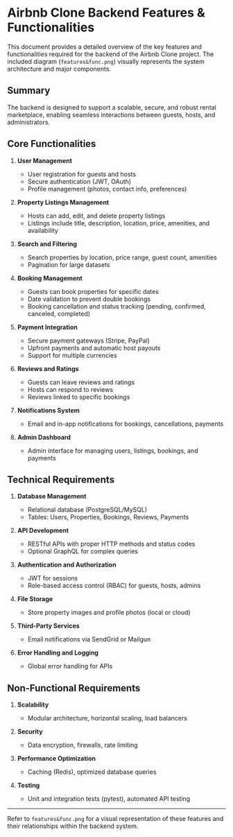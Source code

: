 # Airbnb Clone Backend Features & Functionalities

This document provides a detailed overview of the key features and functionalities required for the backend of the Airbnb Clone project. The included diagram (`features&func.png`) visually represents the system architecture and major components.

## Summary
The backend is designed to support a scalable, secure, and robust rental marketplace, enabling seamless interactions between guests, hosts, and administrators.

## Core Functionalities
1. **User Management**
	- User registration for guests and hosts
	- Secure authentication (JWT, OAuth)
	- Profile management (photos, contact info, preferences)

2. **Property Listings Management**
	- Hosts can add, edit, and delete property listings
	- Listings include title, description, location, price, amenities, and availability

3. **Search and Filtering**
	- Search properties by location, price range, guest count, amenities
	- Pagination for large datasets

4. **Booking Management**
	- Guests can book properties for specific dates
	- Date validation to prevent double bookings
	- Booking cancellation and status tracking (pending, confirmed, canceled, completed)

5. **Payment Integration**
	- Secure payment gateways (Stripe, PayPal)
	- Upfront payments and automatic host payouts
	- Support for multiple currencies

6. **Reviews and Ratings**
	- Guests can leave reviews and ratings
	- Hosts can respond to reviews
	- Reviews linked to specific bookings

7. **Notifications System**
	- Email and in-app notifications for bookings, cancellations, payments

8. **Admin Dashboard**
	- Admin interface for managing users, listings, bookings, and payments

## Technical Requirements
1. **Database Management**
	- Relational database (PostgreSQL/MySQL)
	- Tables: Users, Properties, Bookings, Reviews, Payments

2. **API Development**
	- RESTful APIs with proper HTTP methods and status codes
	- Optional GraphQL for complex queries

3. **Authentication and Authorization**
	- JWT for sessions
	- Role-based access control (RBAC) for guests, hosts, admins

4. **File Storage**
	- Store property images and profile photos (local or cloud)

5. **Third-Party Services**
	- Email notifications via SendGrid or Mailgun

6. **Error Handling and Logging**
	- Global error handling for APIs

## Non-Functional Requirements
1. **Scalability**
	- Modular architecture, horizontal scaling, load balancers

2. **Security**
	- Data encryption, firewalls, rate limiting

3. **Performance Optimization**
	- Caching (Redis), optimized database queries

4. **Testing**
	- Unit and integration tests (pytest), automated API testing

---

Refer to `features&func.png` for a visual representation of these features and their relationships within the backend system.
